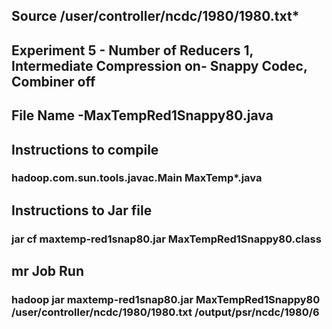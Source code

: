 ## Source /user/controller/ncdc/1980/1980.txt*

## Experiment 5 - Number of Reducers 1, Intermediate Compression on- Snappy Codec, Combiner off

## File Name -MaxTempRed1Snappy80.java

## Instructions to compile

### hadoop.com.sun.tools.javac.Main MaxTemp*.java

## Instructions to Jar file

### jar cf maxtemp-red1snap80.jar MaxTempRed1Snappy80.class

## mr Job Run

### hadoop jar maxtemp-red1snap80.jar MaxTempRed1Snappy80 /user/controller/ncdc/1980/1980.txt /output/psr/ncdc/1980/6

